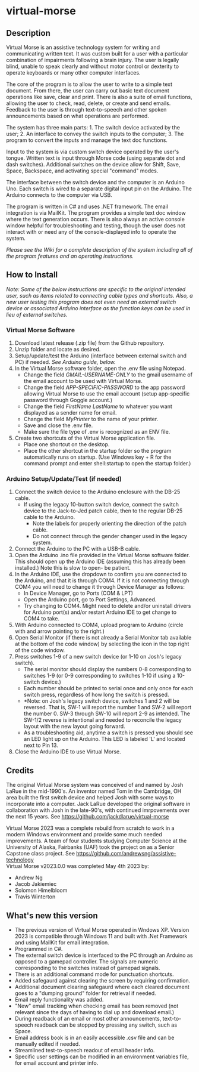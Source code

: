 # virtual-morse

## Description

Virtual Morse is an assistive technology system for writing and communicating written text. It was custom built for a user with a particular combination of impairments following a brain injury. The user is legally blind, unable to speak clearly and without motor control or dexterity to operate keyboards or many other computer interfaces.  

The core of the program is to allow the user to write to a simple text document. From there, the user can carry out basic text document operations like save, clear and print. There is also a suite of email functions, allowing the user to check, read, delete, or create and send emails. Feedback to the user is through text-to-speech and other spoken announcements based on what operations are performed.

The system has three main parts: 1. The switch device activated by the user; 2. An interface to convey the switch inputs to the computer; 3. The program to convert the inputs and manage the text doc functions.

Input to the system is via custom switch device operated by the user's tongue. Written text is input through Morse code (using separate dot and dash switches). Additional switches on the device allow for Shift, Save, Space, Backspace, and activating special "command" modes.

The interface between the switch device and the computer is an Arduino Uno.  Each switch is wired to a separate digital input pin on the Arduino.  The Arduino connects to the computer via USB.

The program is written in C# and uses .NET framework.  The email integration is via MailKit.  The program provides a simple text doc window where the text generation occurs.  There is also always an active console window helpful for troubleshooting and testing, though the user does not interact with or need any of the console-displayed info to operate the system.

*Please see the Wiki for a complete description of the system including all of the program features and an operating instructions.*

## How to Install
*Note: Some of the below instructions are specific to the original intended user, such as items related to connecting cable types and shortcuts. Also, a new user testing this program does not even need an external switch device or associated Arduino interface as the function keys can be used in lieu of external switches.*
### Virtual Morse Software
1. Download latest release (.zip file) from the Github repository.
2. Unzip folder and locate as desired.
3. Setup/update/test the Arduino (interface between external switch and PC) if needed. *See Arduino guide, below.*
4. In the Virtual Morse software folder, open the .env file using Notepad.  
	- Change the field *GMAIL-USERNAME-ONLY* to the gmail username of the email account to be used with Virtual Morse.
	- Change the field *APP-SPECIFIC-PASSWORD* to the app password allowing Virtual Morse to use the email account (setup app-specific password through Goggle account.)
	- Change the field *FirstName LastName* to whatever you want displayed as a sender name for email.
	- Change the field *MyPrinter* to the name of your printer.
	- Save and close the .env file.
	- Make sure the file type of .env is recognized as an ENV file.
5. Create two shortcuts of the Virtual Morse application file.
	- Place one shortcut on the desktop.
	- Place the other shortcut in the startup folder so the program automatically runs on startup.
	(Use Windows key + R for the command prompt and enter shell:startup to open the startup folder.)
### Arduino Setup/Update/Test (if needed)
1. Connect the switch device to the Arduino enclosure with the DB-25 cable.
	- If using the legacy 10-button switch device, connect the switch device to the Jack-to-Jed patch cable, then to the regular DB-25 cable to the Arduino.
		- Note the labels for properly orienting the direction of the patch cable.
		- Do not connect through the gender changer used in the legacy system.
2. Connect the Arduino to the PC with a USB-B cable.
3. Open the Arduino .ino file provided in the Virtual Morse software folder. This should open up the Arduino IDE (assuming this has already been installed.)  Note this is slow to open- be patient.
4. In the Arduino IDE, use the dropdown to confirm you are connected to the Arduino, and that it is through COM4. If it is not connecting through COM4 you will need to change it through Device Manager as follows:
	- In Device Manager, go to Ports (COM & LPT)
	- Open the Arduino port, go to Port Settings, Advanced.
	- Try changing to COM4.  Might need to delete and/or uninstall drivers for Arduino port(s) and/or restart Arduino IDE to get change to COM4 to take.
5. With Arduino connected to COM4, upload program to Arduino (circle with and arrow pointing to the right.)
6. Open Serial Monitor (if there is not already a Serial Monitor tab available at the bottom of the code window) by selecting the icon in the top right of the code window.
7. Press switches 1-9 of a new switch device (or 1-10 on Josh's legacy switch).
	- The serial monitor should display the numbers 0-8 corresponding to switches 1-9 (or 0-9 corresponding to switches 1-10 if using a 10-switch device.)
	- Each number should be printed to serial once and only once for each switch press, regardless of how long the switch is pressed.
	- *Note: on Josh's legacy switch device, switches 1 and 2 will be reversed.  That is, SW-1 will report the number 1 and SW-2 will report the number 0.  SW-3 through SW-10 will report 2-9 as intended. The SW-1/2 reverse is intentional and needed to reconcile the legacy layout with the new layout going forward.
	- As a troubleshooting aid, anytime a switch is pressed you should see an LED light up on the Arduino.  This LED is labeled 'L' and located next to Pin 13.
8. Close the Arduino IDE to use Virtual Morse.	


## Credits
The original Virtual Morse system was conceived of and named by Josh LaRue in the mid-1990's. An inventor named Tom in the Cambridge, OH area built the first switch device and helped Josh with some ways to incorporate into a computer.
Jack LaRue developed the original software in collaboration with Josh in the late-90's, with continued imrpovements over the next 15 years. See https://github.com/jackdlarue/virtual-morse

Virtual Morse 2023 was a complete rebuild from scratch to work in a modern Windows environment and provide some much needed improvements. A team of four students studying Computer Science at the University of Alaska, Fairbanks (UAF) took the project on as a Senior Capstone class project. See https://github.com/andrewsng/assistive-technology  
Virtual Morse v2023.0.0 was completed May 4th 2023 by:
- Andrew Ng
- Jacob Jakiemiec
- Solomon Himelbloom
- Travis Winterton



## What's new this version
- The previous version of Virtual Morse operated in Wndows XP.  Version 2023 is compatible through Windows 11 and 
built with .Net Framework and using MailKit for email integration.
- Programmed in C#.
- The external switch device is interfaced to the PC through an Arduino as opposed to a gamepad controller.  The signals are numeric corresponding to the switches instead of gamepad signals.
- There is an additional command mode for punctuation shortcuts.
- Added safegaurd against clearing the screen by requiring confirmation.
- Additional document clearing safegaurd where each cleared document goes to a "dumping ground" folder for retrieval if needed.
- Email reply functionality was added.
- "New" email tracking when checking email has been removed (not relevant since the days of having to dial up and download email.)
- During readback of an email or most other announcements, text-to-speech readback can be stopped by pressing any switch, such as Space.
- Email address book is in an easily accessible .csv file and can be manually edited if needed.
- Streamlined test-to-speech readout of email header info.
- Specific user settings can be modified in an environment variables file, for email account and printer info.





